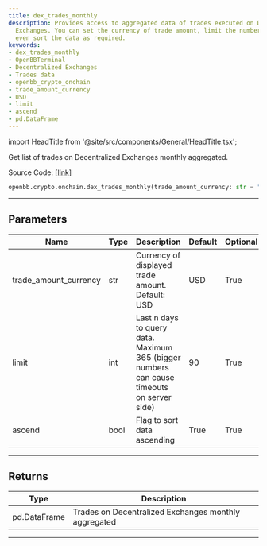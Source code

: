 ```yaml
---
title: dex_trades_monthly
description: Provides access to aggregated data of trades executed on Decentralized
  Exchanges. You can set the currency of trade amount, limit the number of days and
  even sort the data as required.
keywords:
- dex_trades_monthly
- OpenBBTerminal
- Decentralized Exchanges
- Trades data
- openbb_crypto_onchain
- trade_amount_currency
- USD
- limit
- ascend
- pd.DataFrame
---
```


import HeadTitle from '@site/src/components/General/HeadTitle.tsx';

<HeadTitle title="dex_trades_monthly - Onchain - Crypto - Reference | OpenBB SDK Docs" />

Get list of trades on Decentralized Exchanges monthly aggregated.

Source Code: [[link](https://github.com/OpenBB-finance/OpenBBTerminal/tree/main/openbb_terminal/cryptocurrency/onchain/bitquery_model.py#L333)]

```python
openbb.crypto.onchain.dex_trades_monthly(trade_amount_currency: str = "USD", limit: int = 90, ascend: bool = True)
```

---

## Parameters

| Name | Type | Description | Default | Optional |
| ---- | ---- | ----------- | ------- | -------- |
| trade_amount_currency | str | Currency of displayed trade amount. Default: USD | USD | True |
| limit | int | Last n days to query data. Maximum 365 (bigger numbers can cause timeouts<br/>on server side) | 90 | True |
| ascend | bool | Flag to sort data ascending | True | True |


---

## Returns

| Type | Description |
| ---- | ----------- |
| pd.DataFrame | Trades on Decentralized Exchanges monthly aggregated |
---
